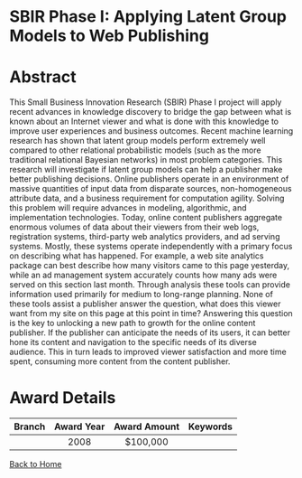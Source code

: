 
SBIR Phase I: Applying Latent Group Models to Web Publishing
============================================================

# Abstract


This Small Business Innovation Research (SBIR) Phase I project will apply recent advances in knowledge discovery to bridge the gap between what is known about an Internet viewer and what is done with this knowledge to improve user experiences and business outcomes. Recent machine learning research has shown that latent group models perform extremely well compared to other relational probabilistic models (such as the more traditional relational Bayesian networks) in most problem categories. This research will investigate if latent group models can help a publisher make better publishing decisions. Online publishers operate in an environment of massive quantities of input data from disparate sources, non-homogeneous attribute data, and a business requirement for computation agility. Solving this problem will require advances in modeling, algorithmic, and implementation technologies.  Today, online content publishers aggregate enormous volumes of data about their viewers from their web logs, registration systems, third-party web analytics providers, and ad serving systems. Mostly, these systems operate independently with a primary focus on describing what has happened. For example, a web site analytics package can best describe how many visitors came to this page yesterday, while an ad management system accurately counts how many ads were served on this section last month. Through analysis these tools can provide information used primarily for medium to long-range planning. None of these tools assist a publisher answer the question, what does this viewer want from my site on this page at this point in time? Answering this question is the key to unlocking
a new path to growth for the online content publisher. If the publisher can anticipate the needs of its users, it can better hone its content and navigation to the specific needs of its diverse audience. This in turn leads to improved viewer satisfaction and more time spent, consuming more content from the content publisher.  

# Award Details

|Branch|Award Year|Award Amount|Keywords|
| :---: | :---: | :---: | :---: |
||2008|$100,000||
  
  


[Back to Home](https://github.com/chrischow/dod_sbir_awards#96)